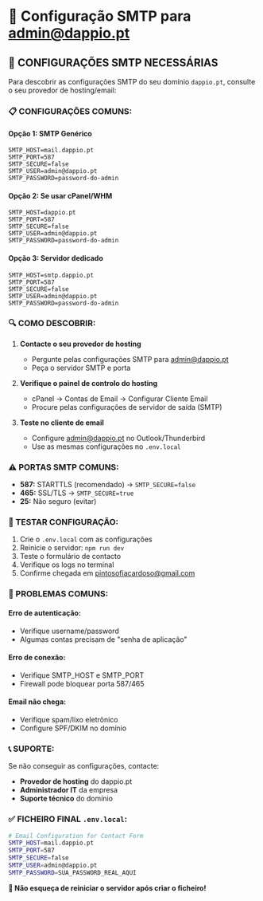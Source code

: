 # 📧 Configuração SMTP para admin@dappio.pt

## 🔧 CONFIGURAÇÕES SMTP NECESSÁRIAS

Para descobrir as configurações SMTP do seu domínio `dappio.pt`, consulte o seu provedor de hosting/email:

### 📋 CONFIGURAÇÕES COMUNS:

#### **Opção 1: SMTP Genérico**
```
SMTP_HOST=mail.dappio.pt
SMTP_PORT=587
SMTP_SECURE=false
SMTP_USER=admin@dappio.pt
SMTP_PASSWORD=password-do-admin
```

#### **Opção 2: Se usar cPanel/WHM**
```
SMTP_HOST=dappio.pt
SMTP_PORT=587
SMTP_SECURE=false
SMTP_USER=admin@dappio.pt
SMTP_PASSWORD=password-do-admin
```

#### **Opção 3: Servidor dedicado**
```
SMTP_HOST=smtp.dappio.pt
SMTP_PORT=587
SMTP_SECURE=false
SMTP_USER=admin@dappio.pt
SMTP_PASSWORD=password-do-admin
```

### 🔍 COMO DESCOBRIR:

1. **Contacte o seu provedor de hosting**
   - Pergunte pelas configurações SMTP para admin@dappio.pt
   - Peça o servidor SMTP e porta

2. **Verifique o painel de controlo do hosting**
   - cPanel → Contas de Email → Configurar Cliente Email
   - Procure pelas configurações de servidor de saída (SMTP)

3. **Teste no cliente de email**
   - Configure admin@dappio.pt no Outlook/Thunderbird
   - Use as mesmas configurações no `.env.local`

### ⚠️ PORTAS SMTP COMUNS:

- **587:** STARTTLS (recomendado) → `SMTP_SECURE=false`
- **465:** SSL/TLS → `SMTP_SECURE=true`  
- **25:** Não seguro (evitar)

### 🧪 TESTAR CONFIGURAÇÃO:

1. Crie o `.env.local` com as configurações
2. Reinicie o servidor: `npm run dev`
3. Teste o formulário de contacto
4. Verifique os logs no terminal
5. Confirme chegada em pintosofiacardoso@gmail.com

### 🚨 PROBLEMAS COMUNS:

#### **Erro de autenticação:**
- Verifique username/password
- Algumas contas precisam de "senha de aplicação"

#### **Erro de conexão:**
- Verifique SMTP_HOST e SMTP_PORT
- Firewall pode bloquear porta 587/465

#### **Email não chega:**
- Verifique spam/lixo eletrônico
- Configure SPF/DKIM no domínio

### 📞 SUPORTE:

Se não conseguir as configurações, contacte:
- **Provedor de hosting** do dappio.pt
- **Administrador IT** da empresa
- **Suporte técnico** do domínio

### ✅ FICHEIRO FINAL `.env.local`:

```bash
# Email Configuration for Contact Form
SMTP_HOST=mail.dappio.pt
SMTP_PORT=587
SMTP_SECURE=false
SMTP_USER=admin@dappio.pt
SMTP_PASSWORD=SUA_PASSWORD_REAL_AQUI
```

**🔄 Não esqueça de reiniciar o servidor após criar o ficheiro!**